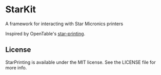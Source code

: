 # StarKit
A framework for interacting with Star Micronics printers

Inspired by OpenTable's [star-printing](https://github.com/opentable/star-printing).

## License

StarPrinting is available under the MIT license. See the LICENSE file for more info.
